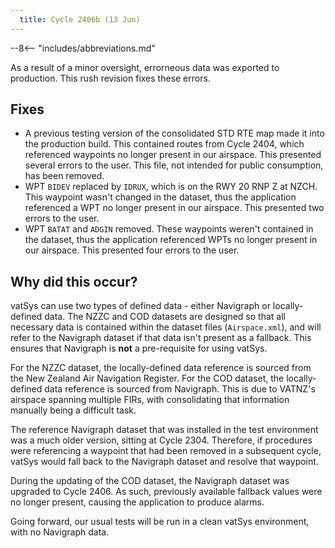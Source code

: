 ```yaml
---
  title: Cycle 2406b (13 Jun)
---
```


--8<-- "includes/abbreviations.md"

As a result of a minor oversight, errorneous data was exported to production. This rush revision fixes these errors.

## Fixes

- A previous testing version of the consolidated STD RTE map made it into the production build. This contained routes from Cycle 2404, which referenced waypoints no longer present in our airspace. This presented several errors to the user. This file, not intended for public consumption, has been removed.
- WPT `BIDEV` replaced by `IDRUX`, which is on the RWY 20 RNP Z at NZCH. This waypoint wasn't changed in the dataset, thus the application referenced a WPT no longer present in our airspace. This presented two errors to the user. 
- WPT `BATAT` and `ADGIN` removed. These waypoints weren't contained in the dataset, thus the application referenced WPTs no longer present in our airspace. This presented four errors to the user.

## Why did this occur?

vatSys can use two types of defined data - either Navigraph or locally-defined data. The NZZC and COD datasets are designed so that all necessary data is contained within the dataset files (`Airspace.xml`), and will refer to the Navigraph dataset if that data isn't present as a fallback. This ensures that Navigraph is **not** a pre-requisite for using vatSys.

For the NZZC dataset, the locally-defined data reference is sourced from the New Zealand Air Navigation Register. For the COD dataset, the locally-defined data reference is sourced from Navigraph. This is due to VATNZ's airspace spanning multiple FIRs, with consolidating that information manually being a difficult task. 

The reference Navigraph dataset that was installed in the test environment was a much older version, sitting at Cycle 2304. Therefore, if procedures were referencing a waypoint that had been removed in a subsequent cycle, vatSys would fall back to the Navigraph dataset and resolve that waypoint. 

During the updating of the COD dataset, the Navigraph dataset was upgraded to Cycle 2406. As such, previously available fallback values were no longer present, causing the application to produce alarms.

Going forward, our usual tests will be run in a clean vatSys environment, with no Navigraph data.
